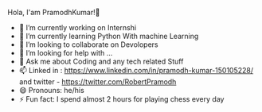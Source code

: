 Hola, I'am PramodhKumar!👋

- 🔭 I’m currently working on Internshi
- 🌱 I’m currently learning Python With machine Learning
- 👯 I’m looking to collaborate on Devolopers
- 🤔 I’m looking for help with ...
- 💬 Ask me about Coding and any tech related Stuff
- 📫 Linked in : https://www.linkedin.com/in/pramodh-kumar-150105228/ and twitter - https://twitter.com/RobertPramodh
- 😄 Pronouns: he/his
- ⚡ Fun fact: I spend almost 2 hours for playing chess every day 

